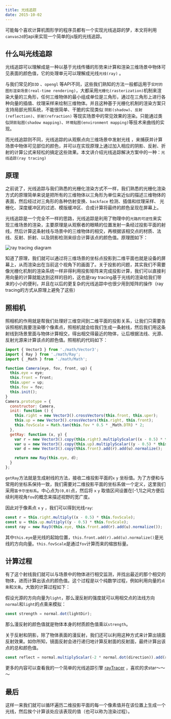 ```yaml
---
title: 光线追踪
date: 2015-10-02
---
```



可能每个喜欢计算机图形学的程序员都有一个实现光线追踪的梦，本文将利用`canvas2d`的api来实现一个简单的js版的光线追踪。

## 什么叫光线追踪

光线追踪可以理解成是一种以基于光线传播的形势来计算和渲染三维场景中物体可见表面的颜色值，它的处理单元可以理解成光线`光线(ray)` 。

与我们常见的`D3D` 、`opengl` 等API不同，这些我们熟知的方法一般都运用于`实时的图形渲染场景(real-time rendering)`，大都采用`光栅化(rasterization)`机制来渲染大量的三角形，任何三维物体的最小组成单位是三角形，通过在三角形上进行各种向量的插值、纹理采样来绘制三维物体。并且这种基于光栅化机制的渲染方案只支持局部光照系统，不能很简单、干脆的实现类似 `阴影(shadow)`、`反射(reflection)`、`折射(refraction)` 等现实场景中的常见效果的渲染。只能通过类似`阴影贴图(shadow mapping)`、`环境贴图(environment mapping)`等技术来曲线的实现。

而光线追踪则不同，光线追踪的从观察点向三维场景中发射光线 ，来捕获并计算场景中物体可见部位的颜色，并可以在实现原理上通过加入相应的阴影、反射、折射的计算公式来轻松的搞定这些效果。本文讲介绍光线追踪解决方案中的一种：`光线追踪(ray tracing)` 

## 原理 

之前说了，光线追踪与我们熟悉的光栅化渲染方式不一样，我们熟悉的光栅化渲染方式的原理简单来说是把所有的三维物体以三角形为单位来近似的描述三维物体的表面，然后经过对三角形的各种仿射变换、`backface` 检测、插值和纹理采样、 光栅化、深度缓冲区的过滤、模版缓冲区、合成计算将最终的颜色呈现在屏幕上。

光线追踪是一个完全不一样的思路，光线追踪是利用了物理中的`光路的可逆性`来实现三维场景的渲染，主要原理是从观察者的眼睛的位置发射一条经过投影平面的射线，然后计算这条射线与场景中的三维物体的相交，再根据该相交点的材质、法线、反射、折射、以及阴影检测来综合计算该点的颜色值。原理图如下：

![ray tracing diagram][ray-tracing]



知道了原理，我们就可以通过将三维场景的坐标点投影到二维平面也就是设备的屏幕上，从而渲染出在当前这个视角下的画面了。关于投影的问题，其实我们不需要像光栅化机制的渲染系统一样非得利用投影矩阵来完成投影计算，我们可以直接利用向量的计算就能达到这样的目的，这也是ray tracing基于光线的渲染给我们带来的小小的便利，并且在以后的更复杂的光线追踪中也很少用到矩阵的操作（ray tracing的方式从原理上避免了这些）



## 照相机

照相机的作用就是帮我们处理好三维空间到二维平面的投影关系，让我们只需要告诉照相机我要渲染哪个像素点，照相机就会给我们生成一条射线，然后我们用这条射线到场景里面与物体计算相交，得出相交得最近的物体，让后根据法线、光源、反射光源来计算该点的颜色值。照相机的代码如下：

```js
import { Vector3 } from './math/Vector3';
import { Ray } from './math/Ray';
import { _Math } from './math/Math';

function Camera(eye, fov, front, up) {
  this.eye = eye;
  this.front = front;
  this.uper = up;
  this.fov = fov;
  this.init();
}
Camera.prototype = {
  constructor: Camera,
  init: function () {
    this.right = new Vector3().crossVectors(this.front, this.uper);
    this.up = new Vector3().crossVectors(this.right, this.front);
    this.fovScale = Math.tan(this.fov * 0.5 * _Math.DTR) * 2;
  },
  getRay: function (x, y) {
    var r = new Vector3().copy(this.right).multiplyScalar((x - 0.5) * this.fovScale);
    var u = new Vector3().copy(this.up).multiplyScalar((y - 0.5) * this.fovScale);
    var d = new Vector3().copy(this.front).add(r).add(u).normalize();

    return new Ray(this.eye, d);
  }
};
```

`getRay`方法就是生成射线的方法，接收二维投影平面的`x` `y` 坐标值。为了方便和与常用的坐标系保持一致，我们需要对二维投影平面的坐标系做一个定义，这里我们采用`笛卡尔坐标系`。中心点为`(0,0)`点，然后将 `x` `y` 取值区间设置在[-1,1]之间方便后续利用视角`fov`的概念来描述视野的宽广度。

因此对于像素点 `x` `y` ，我们可以得到光线`ray`:

```js
const r = this.right.multiply((x - 0.5) * this.fovScale);
const u = this.up.multiply((y - 0.5) * this.fovScale);
const ray = new Ray3(this.eye, this.front.add(r).add(u).normalize());
```

其中`this.eye`是光线的起始位置，`this.front.add(r).add(u).normalize()`是光线的方向向量。`this.fovScale`是通过`fov`计算而来的缩放标量。



## 计算过程

有了这个射线我们就可以与场景中的物体进行相交监测，并找出最近的那个相交的物体，进而计算出该点的颜色值。这个过程是以个纯数学过程，例如利用向量的`点乘`和`叉乘`。大致的计算过程如下：

假设光源的方向向量为`light`，那么漫反射的强度就可以用相交点的法线方向`normal`和`light`的点乘来模拟：

```js
const strength = normal.dot(lightDir);
```

那么漫反射的颜色值就是物体本身的材质颜色值乘以`strength`。

关于反射和阴影，除了物体表面的漫反射，我们还可以利用这种方式来计算出镜面反射效果。如你所知，镜面反射会进行递归地计算反射面的反射面，最终计算出该点的总和颜色值。

```js
const reflect = normal.multiplyScalar(-2 * normal.dot(direction)).add(ray.direction)
```

更多的内容可以查看我的一个简单的光线追踪引擎 [rayTracer][rayTracer] ，喜欢的求star～～～



## 最后

这样一来我们就可以循环遍历二维投影平面的每一个像素值并在该位置上生成一个光线，然后挨个计算该处应该表现的值（也可以称为渲染过程）。

[ray-tracing]: https://jasonchen1982.github.io/blog/source/raytracing/raytracediagram.png	"ray tracing diagram"
[rayTracer]: https://github.com/jasonChen1982/rayTracer	"ray tracing engine"


